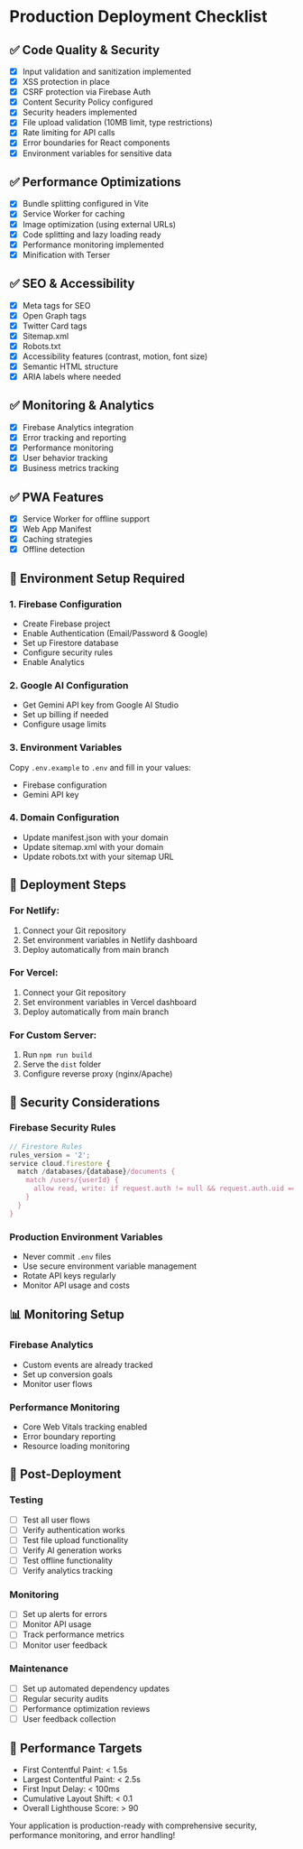 # Production Deployment Checklist

## ✅ Code Quality & Security
- [x] Input validation and sanitization implemented
- [x] XSS protection in place
- [x] CSRF protection via Firebase Auth
- [x] Content Security Policy configured
- [x] Security headers implemented
- [x] File upload validation (10MB limit, type restrictions)
- [x] Rate limiting for API calls
- [x] Error boundaries for React components
- [x] Environment variables for sensitive data

## ✅ Performance Optimizations
- [x] Bundle splitting configured in Vite
- [x] Service Worker for caching
- [x] Image optimization (using external URLs)
- [x] Code splitting and lazy loading ready
- [x] Performance monitoring implemented
- [x] Minification with Terser

## ✅ SEO & Accessibility
- [x] Meta tags for SEO
- [x] Open Graph tags
- [x] Twitter Card tags
- [x] Sitemap.xml
- [x] Robots.txt
- [x] Accessibility features (contrast, motion, font size)
- [x] Semantic HTML structure
- [x] ARIA labels where needed

## ✅ Monitoring & Analytics
- [x] Firebase Analytics integration
- [x] Error tracking and reporting
- [x] Performance monitoring
- [x] User behavior tracking
- [x] Business metrics tracking

## ✅ PWA Features
- [x] Service Worker for offline support
- [x] Web App Manifest
- [x] Caching strategies
- [x] Offline detection

## 🔧 Environment Setup Required

### 1. Firebase Configuration
- Create Firebase project
- Enable Authentication (Email/Password & Google)
- Set up Firestore database
- Configure security rules
- Enable Analytics

### 2. Google AI Configuration
- Get Gemini API key from Google AI Studio
- Set up billing if needed
- Configure usage limits

### 3. Environment Variables
Copy `.env.example` to `.env` and fill in your values:
- Firebase configuration
- Gemini API key

### 4. Domain Configuration
- Update manifest.json with your domain
- Update sitemap.xml with your domain
- Update robots.txt with your sitemap URL

## 🚀 Deployment Steps

### For Netlify:
1. Connect your Git repository
2. Set environment variables in Netlify dashboard
3. Deploy automatically from main branch

### For Vercel:
1. Connect your Git repository
2. Set environment variables in Vercel dashboard
3. Deploy automatically from main branch

### For Custom Server:
1. Run `npm run build`
2. Serve the `dist` folder
3. Configure reverse proxy (nginx/Apache)

## 🔐 Security Considerations

### Firebase Security Rules
```javascript
// Firestore Rules
rules_version = '2';
service cloud.firestore {
  match /databases/{database}/documents {
    match /users/{userId} {
      allow read, write: if request.auth != null && request.auth.uid == userId;
    }
  }
}
```

### Production Environment Variables
- Never commit `.env` files
- Use secure environment variable management
- Rotate API keys regularly
- Monitor API usage and costs

## 📊 Monitoring Setup

### Firebase Analytics
- Custom events are already tracked
- Set up conversion goals
- Monitor user flows

### Performance Monitoring
- Core Web Vitals tracking enabled
- Error boundary reporting
- Resource loading monitoring

## 🔄 Post-Deployment

### Testing
- [ ] Test all user flows
- [ ] Verify authentication works
- [ ] Test file upload functionality
- [ ] Verify AI generation works
- [ ] Test offline functionality
- [ ] Verify analytics tracking

### Monitoring
- [ ] Set up alerts for errors
- [ ] Monitor API usage
- [ ] Track performance metrics
- [ ] Monitor user feedback

### Maintenance
- [ ] Set up automated dependency updates
- [ ] Regular security audits
- [ ] Performance optimization reviews
- [ ] User feedback collection

## 🎯 Performance Targets
- First Contentful Paint: < 1.5s
- Largest Contentful Paint: < 2.5s
- First Input Delay: < 100ms
- Cumulative Layout Shift: < 0.1
- Overall Lighthouse Score: > 90

Your application is production-ready with comprehensive security, performance monitoring, and error handling!